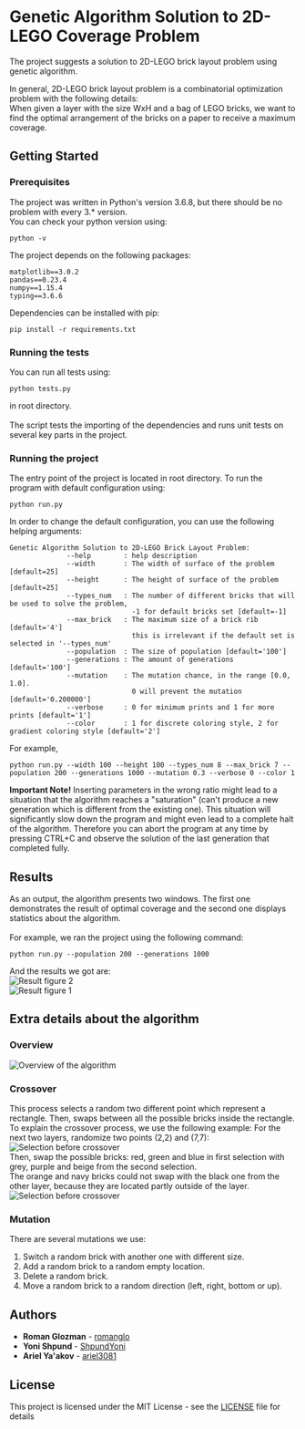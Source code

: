 # Genetic Algorithm Solution to 2D-LEGO Coverage Problem
The project suggests a solution to 2D-LEGO brick layout problem using genetic algorithm.

In general, 2D-LEGO brick layout problem is a combinatorial optimization problem with the following details:<br>
When given a layer with the size WxH and a bag of LEGO bricks, we want to find the optimal arrangement of the bricks on a paper to receive a maximum coverage.<br>

## Getting Started

### Prerequisites

The project was written in Python's version 3.6.8, but there should be no problem with every 3.* version.<br>
You can check your python version using:
```
python -v
```
The project depends on the following packages:
```
matplotlib==3.0.2
pandas==0.23.4
numpy==1.15.4
typing==3.6.6
```

Dependencies can be installed with pip:
```
pip install -r requirements.txt
```

### Running the tests

You can run all tests using:
```
python tests.py
```
in root directory.<br><br>
The script tests the importing of the dependencies and runs unit tests on several key parts in the project.

### Running the project

The entry point of the project is located in root directory.
To run the program with default configuration using:
```
python run.py
```
In order to change the default configuration, you can use the following helping arguments:
```
Genetic Algorithm Solution to 2D-LEGO Brick Layout Problem:
              --help        : help description
              --width       : The width of surface of the problem [default=25]
              --height      : The height of surface of the problem [default=25]
              --types_num   : The number of different bricks that will be used to solve the problem,
                              -1 for default bricks set [default=-1]
              --max_brick   : The maximum size of a brick rib [default='4']
                              this is irrelevant if the default set is selected in '--types_num'
              --population  : The size of population [default='100']
              --generations : The amount of generations [default='100']
              --mutation    : The mutation chance, in the range [0.0, 1.0].
                              0 will prevent the mutation [default='0.200000']
              --verbose     : 0 for minimum prints and 1 for more prints [default='1']
              --color       : 1 for discrete coloring style, 2 for gradient coloring style [default='2']
```
For example,
```
python run.py --width 100 --height 100 --types_num 8 --max_brick 7 --population 200 --generations 1000 --mutation 0.3 --verbose 0 --color 1
```

**Important Note!** Inserting parameters in the wrong ratio might lead to a situation that the algorithm reaches a "saturation" (can't produce a new generation which is different from the existing one). This situation will significantly slow down the program and might even lead to a complete halt of the algorithm.
Therefore you can abort the program at any time by pressing CTRL+C and observe the solution of the last generation that completed fully.

## Results

As an output, the algorithm presents two windows. The first one demonstrates the result of optimal coverage and the second one displays statistics about the algorithm.<br><br>
For example, we ran the project using the following command:
```
python run.py --population 200 --generations 1000
```
And the results we got are:<br>
![Result figure 2](https://github.com/romanglo/2D-LEGO-GA/blob/master/images/res_figure_2.png)
<br>
![Result figure 1](https://github.com/romanglo/2D-LEGO-GA/blob/master/images/res_figure_1.png)

## Extra details about the algorithm

### Overview

![Overview of the algorithm](https://github.com/romanglo/2D-LEGO-GA/blob/master/images/overview.png)

### Crossover
This process selects a random two different point which represent a rectangle.
Then, swaps between all the possible bricks inside the rectangle.
To explain the crossover process, we use the following example:
For the next two layers, randomize two points (2,2) and (7,7):
<br>
![Selection before crossover](https://github.com/romanglo/2D-LEGO-GA/blob/master/images/before_crossover.jpg)
<br>Then, swap the possible bricks:
red, green and blue in first selection with grey, purple and beige from the second selection.
<br>
The orange and navy bricks could not swap with the black one from the other layer, because they are located partly outside of the layer.
<br>
![Selection before crossover](https://github.com/romanglo/2D-LEGO-GA/blob/master/images/after_crossover.jpg)

### Mutation

There are several mutations we use:
1. Switch a random brick with another one with different size.
1. Add a random brick to a random empty location.
1. Delete a random brick.
1. Move a random brick to a random direction (left, right, bottom or up).

## Authors

* **Roman Glozman** - [romanglo](https://github.com/romanglo)
* **Yoni Shpund** - [ShpundYoni](https://github.com/ShpundYoni)
* **Ariel Ya'akov** - [ariel3081](https://github.com/ariel3081)

## License

This project is licensed under the MIT License - see the [LICENSE](LICENSE) file for details

